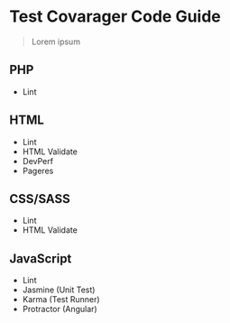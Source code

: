 # Test Covarager Code Guide

> Lorem ipsum


## PHP

- Lint

## HTML

- Lint
- HTML Validate
- DevPerf
- Pageres


## CSS/SASS

- Lint
- HTML Validate


## JavaScript

- Lint
- Jasmine (Unit Test)
- Karma (Test Runner)
- Protractor (Angular)
